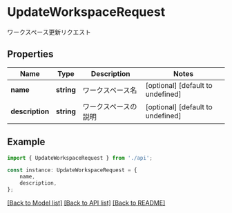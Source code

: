 # UpdateWorkspaceRequest

ワークスペース更新リクエスト

## Properties

Name | Type | Description | Notes
------------ | ------------- | ------------- | -------------
**name** | **string** | ワークスペース名 | [optional] [default to undefined]
**description** | **string** | ワークスペースの説明 | [optional] [default to undefined]

## Example

```typescript
import { UpdateWorkspaceRequest } from './api';

const instance: UpdateWorkspaceRequest = {
    name,
    description,
};
```

[[Back to Model list]](../README.md#documentation-for-models) [[Back to API list]](../README.md#documentation-for-api-endpoints) [[Back to README]](../README.md)

